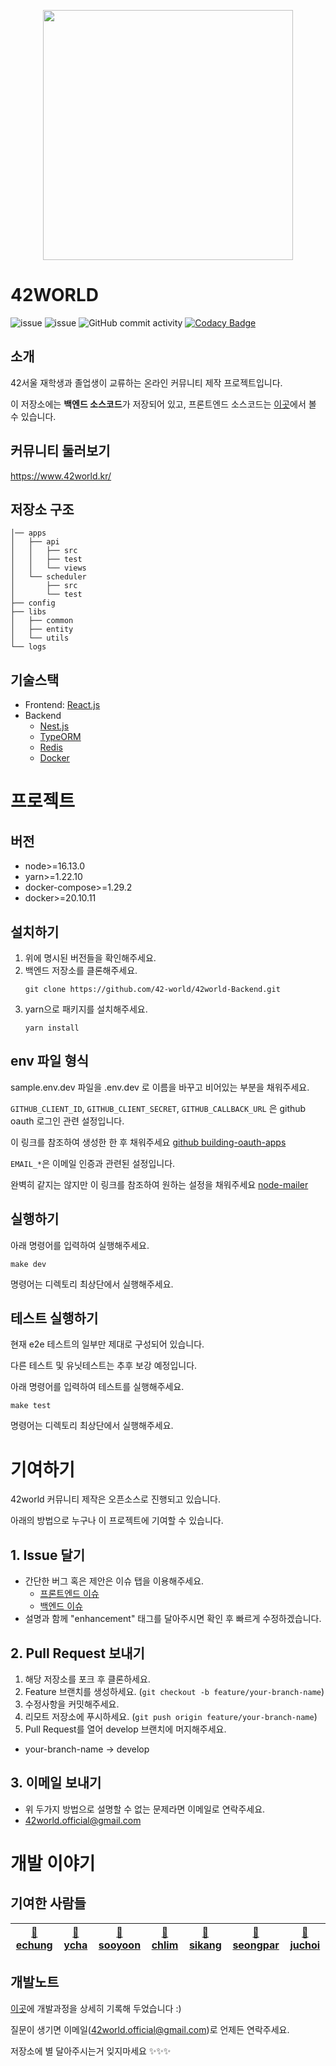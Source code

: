 <p align = "center"><img src = "https://github.com/42-world/42world-Frontend/blob/main/public/assets/characterLogo.png?raw=true" width = "400"></p>

# 42WORLD

![issue](https://img.shields.io/github/issues/42-world/42world-Backend)
![issue](https://img.shields.io/github/issues-closed/42-world/42world-Backend)
![GitHub commit activity](https://img.shields.io/github/commit-activity/m/42-world/42world-Backend)
[![Codacy Badge](https://app.codacy.com/project/badge/Grade/b3a77efc4f694b14953bd35e3ee7327f)](https://www.codacy.com/gh/42-world/42world-Backend/dashboard?utm_source=github.com&amp;utm_medium=referral&amp;utm_content=42-world/42world-Backend&amp;utm_campaign=Badge_Grade)

## 소개

42서울 재학생과 졸업생이 교류하는 온라인 커뮤니티 제작 프로젝트입니다.

이 저장소에는 **백엔드 소스코드**가 저장되어 있고, 프론트엔드 소스코드는 [이곳](https://github.com/42-world/42world-Frontend)에서 볼 수 있습니다.

## 커뮤니티 둘러보기

https://www.42world.kr/

## 저장소 구조

```
│── apps
│   ├── api
│   │   ├── src
│   │   ├── test
│   │   └── views
│   └── scheduler
│       ├── src
│       └── test
├── config
├── libs
│   ├── common
│   ├── entity
│   └── utils
└── logs
```

## 기술스택

- Frontend: [React.js](https://reactjs.org/)
- Backend
  - [Nest.js](https://nestjs.com/)
  - [TypeORM](https://typeorm.io/#/)
  - [Redis](https://redis.io/)
  - [Docker](https://www.docker.com/)

# 프로젝트

## 버전

- node>=16.13.0
- yarn>=1.22.10
- docker-compose>=1.29.2
- docker>=20.10.11

## 설치하기

1. 위에 명시된 버전들을 확인해주세요.
2. 백엔드 저장소를 클론해주세요.
   ```
   git clone https://github.com/42-world/42world-Backend.git
   ```
3. yarn으로 패키지를 설치해주세요.
   ```
   yarn install
   ```

## env 파일 형식

sample.env.dev 파일을 .env.dev 로 이름을 바꾸고 비어있는 부분을 채워주세요.

`GITHUB_CLIENT_ID`, `GITHUB_CLIENT_SECRET`, `GITHUB_CALLBACK_URL` 은 github oauth 로그인 관련 설정입니다.

이 링크를 참조하여 생성한 한 후 채워주세요 [github building-oauth-apps](https://docs.github.com/en/developers/apps/building-oauth-apps/creating-an-oauth-app)

`EMAIL_*`은 이메일 인증과 관련된 설정입니다.

완벽히 같지는 않지만 이 링크를 참조하여 원하는 설정을 채워주세요 [node-mailer](https://nodemailer.com/about/)

## 실행하기

아래 명령어를 입력하여 실행해주세요.
  ```
  make dev
  ```
명령어는 디렉토리 최상단에서 실행해주세요.

## 테스트 실행하기

현재 e2e 테스트의 일부만 제대로 구성되어 있습니다.

다른 테스트 및 유닛테스트는 추후 보강 예정입니다.

아래 명령어를 입력하여 테스트를 실행해주세요.
  ```
  make test
  ```
명령어는 디렉토리 최상단에서 실행해주세요.

# 기여하기

42world 커뮤니티 제작은 오픈소스로 진행되고 있습니다.

아래의 방법으로 누구나 이 프로젝트에 기여할 수 있습니다.

## 1. Issue 달기

- 간단한 버그 혹은 제안은 이슈 탭을 이용해주세요.
  - [프론트엔드 이슈](https://github.com/42-world/42world-Frontend/issues)
  - [백엔드 이슈](https://github.com/42-world/42world-Backend/issues)
- 설명과 함께 "enhancement" 태그를 달아주시면 확인 후 빠르게 수정하겠습니다.

## 2. Pull Request 보내기

1. 해당 저장소를 포크 후 클론하세요.
2. Feature 브랜치를 생성하세요. (`git checkout -b feature/your-branch-name`)
3. 수정사항을 커밋해주세요.
4. 리모트 저장소에 푸시하세요. (`git push origin feature/your-branch-name`)
5. Pull Request를 열어 develop 브랜치에 머지해주세요.

- your-branch-name -> develop

## 3. 이메일 보내기

- 위 두가지 방법으로 설명할 수 없는 문제라면 이메일로 연락주세요.
- 42world.official@gmail.com

# 개발 이야기

## 기여한 사람들

| [🍑 echung](https://github.com/euiminnn) | [🍇 ycha](https://github.com/Skyrich2000) | [🍹 sooyoon](https://github.com/blingblin-g) | [🍒 chlim](https://github.com/rockpell) | [🍏 sikang](https://github.com/Yaminyam) | [👻 seongpar](https://github.com/mimseong) | [🍌 juchoi](https://github.com/raejun92)
| ---------------------------------------- | ----------------------------------------- | ----------------------------------- | ----------------------------------------- | ------------------------------------------ | -------------------------------------- | -------------------------------------------- |

## 개발노트

[이곳](https://euimin.notion.site/42WORLD-925997bb2e7245b48fca5afeb298db76)에 개발과정을 상세히 기록해 두었습니다 :)

질문이 생기면 이메일(42world.official@gmail.com)로 언제든 연락주세요.

저장소에 별 달아주시는거 잊지마세요 ✨✨✨
